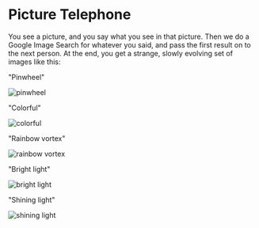 Picture Telephone
=================

You see a picture, and you say what you see in that picture. Then we do a Google Image Search for whatever you said, and pass the first result on to the next person. At the end, you get a strange, slowly evolving set of images like this:

"Pinwheel"

![pinwheel](http://cdn.pimpmyspace.org/media/pms/c/8b/ts/0k/pinwheel.jpg)

"Colorful"

![colorful](http://7-themes.com/data_images/out/41/6909460-colorful-spirals.jpg)

"Rainbow vortex"

![rainbow vortex](http://img09.deviantart.net/379b/i/2010/282/3/d/rainbow_vortex_by_shalthakay-d30e3zq.jpg)

"Bright light"

![bright light](http://www.thecomingofministry.com/BrightLight-1.jpg)

"Shining light"

![shining light](https://upload.wikimedia.org/wikipedia/commons/5/54/Light_shining1.JPG)
